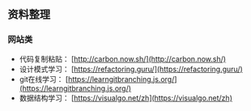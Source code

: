 ## 资料整理

### 网站类

* 代码复制粘贴： [http://carbon.now.sh/](http://carbon.now.sh/)
* 设计模式学习： [https://refactoring.guru/](https://refactoring.guru/)
* git在线学习： [https://learngitbranching.js.org/](https://learngitbranching.js.org/)
* 数据结构学习： [https://visualgo.net/zh](https://visualgo.net/zh)

